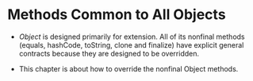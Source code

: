 # Methods Common to All Objects

- *Object* is designed primarily for extension. All of its nonfinal methods (equals, hashCode, toString, clone and finalize) have explicit general contracts because they are designed to be overridden.

- This chapter is about how to override the nonfinal Object methods.